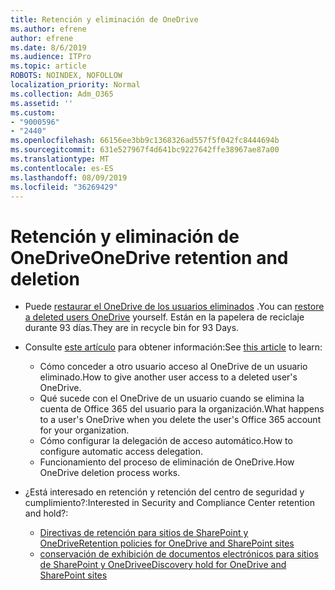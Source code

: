```yaml
---
title: Retención y eliminación de OneDrive
ms.author: efrene
author: efrene
ms.date: 8/6/2019
ms.audience: ITPro
ms.topic: article
ROBOTS: NOINDEX, NOFOLLOW
localization_priority: Normal
ms.collection: Adm_O365
ms.assetid: ''
ms.custom:
- "9000596"
- "2440"
ms.openlocfilehash: 66156ee3bb9c1368326ad557f5f042fc8444694b
ms.sourcegitcommit: 631e527967f4d641bc9227642ffe38967ae87a00
ms.translationtype: MT
ms.contentlocale: es-ES
ms.lasthandoff: 08/09/2019
ms.locfileid: "36269429"
---
```

# <a name="onedrive-retention-and-deletion"></a><span data-ttu-id="e28c2-102">Retención y eliminación de OneDrive</span><span class="sxs-lookup"><span data-stu-id="e28c2-102">OneDrive retention and deletion</span></span>

- <span data-ttu-id="e28c2-103">Puede [restaurar el OneDrive de los usuarios eliminados](https://docs.microsoft.com/onedrive/restore-deleted-onedrive) .</span><span class="sxs-lookup"><span data-stu-id="e28c2-103">You can [restore a deleted users OneDrive](https://docs.microsoft.com/onedrive/restore-deleted-onedrive) yourself.</span></span> <span data-ttu-id="e28c2-104">Están en la papelera de reciclaje durante 93 días.</span><span class="sxs-lookup"><span data-stu-id="e28c2-104">They are in recycle bin for 93 Days.</span></span> 

- <span data-ttu-id="e28c2-105">Consulte [este artículo](https://docs.microsoft.com/onedrive/restore-deleted-onedrive) para obtener información:</span><span class="sxs-lookup"><span data-stu-id="e28c2-105">See [this article](https://docs.microsoft.com/onedrive/restore-deleted-onedrive) to learn:</span></span>
    - <span data-ttu-id="e28c2-106">Cómo conceder a otro usuario acceso al OneDrive de un usuario eliminado.</span><span class="sxs-lookup"><span data-stu-id="e28c2-106">How to give another user access to a deleted user's OneDrive.</span></span>
    - <span data-ttu-id="e28c2-107">Qué sucede con el OneDrive de un usuario cuando se elimina la cuenta de Office 365 del usuario para la organización.</span><span class="sxs-lookup"><span data-stu-id="e28c2-107">What happens to a user's OneDrive when you delete the user's Office 365 account for your organization.</span></span>
    - <span data-ttu-id="e28c2-108">Cómo configurar la delegación de acceso automático.</span><span class="sxs-lookup"><span data-stu-id="e28c2-108">How to configure automatic access delegation.</span></span>
    - <span data-ttu-id="e28c2-109">Funcionamiento del proceso de eliminación de OneDrive.</span><span class="sxs-lookup"><span data-stu-id="e28c2-109">How OneDrive deletion process works.</span></span>

- <span data-ttu-id="e28c2-110">¿Está interesado en retención y retención del centro de seguridad y cumplimiento?:</span><span class="sxs-lookup"><span data-stu-id="e28c2-110">Interested in Security and Compliance Center retention and hold?:</span></span>
    - [<span data-ttu-id="e28c2-111">Directivas de retención para sitios de SharePoint y OneDrive</span><span class="sxs-lookup"><span data-stu-id="e28c2-111">Retention policies for OneDrive and SharePoint sites</span></span>](https://docs.microsoft.com/office365/securitycompliance/retention-policies?redirectSourcePath=%252farticle%252f5e377752-700d-4870-9b6d-12bfc12d2423#content-in-onedrive-accounts-and-sharepoint-sites)
    - [<span data-ttu-id="e28c2-112">conservación de exhibición de documentos electrónicos para sitios de SharePoint y OneDrive</span><span class="sxs-lookup"><span data-stu-id="e28c2-112">eDiscovery hold for OneDrive and SharePoint sites</span></span>](https://docs.microsoft.com/office365/securitycompliance/ediscovery-cases#step-4-place-content-locations-on-hold)




